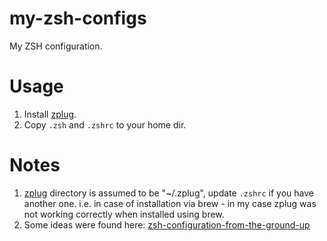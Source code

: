 # my-zsh-configs

My ZSH configuration.


# Usage

1. Install [zplug].
2. Copy `.zsh` and `.zshrc` to your home dir.


# Notes

1. [zplug] directory is assumed to be "~/.zplug", update ``.zshrc`` if
   you have another one. i.e. in case of installation via brew - in my
   case zplug was not working correctly when installed using brew.
2. Some ideas were found here: [zsh-configuration-from-the-ground-up]


[zplug]: https://github.com/zplug/zplug
[zsh-configuration-from-the-ground-up]: http://zanshin.net/2013/02/02/zsh-configuration-from-the-ground-up/
